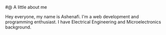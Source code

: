 #@ A little about me

Hey everyone, my name is Ashenafi. I'm a web development and programming enthusiast. I have Electrical Engineering and Microelectronics background.
